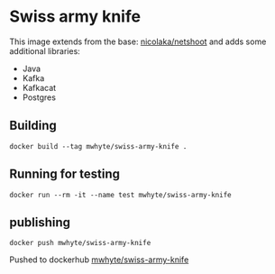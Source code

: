 # Swiss army knife

This image extends from the base: 
[nicolaka/netshoot](https://github.com/nicolaka/netshoot) 
and adds some additional libraries:

- Java 
- Kafka
- Kafkacat
- Postgres

## Building 
```
docker build --tag mwhyte/swiss-army-knife .
```

## Running for testing
```
docker run --rm -it --name test mwhyte/swiss-army-knife
```

## publishing
```
docker push mwhyte/swiss-army-knife
```

Pushed to dockerhub [mwhyte/swiss-army-knife](https://hub.docker.com/repository/docker/mrwhyte/swiss-army-knife) 
